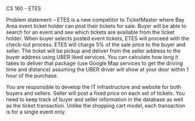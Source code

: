 CS 160 - ETES

Problem statement – ETES is a new competitor to TicketMaster where Bay Area event ticket holder can post their tickets for sale. Buyer will be able to search for an event and see which tickets are available from the ticket holder. When buyer selects posted event tickets, ETES will proceed with the check-out process. ETES will charge 5% of the sale price to the buyer and seller. The ticket will be pickup and deliver from the seller address to the buyer address using UBER liked services. You can calculate how long it takes to deliver that package (use Google Map services to get the driving time and distance) assuming the UBER driver will show at your door within 1 hour of the purchase.

You are responsible to develop the IT infrastructure and website for both buyers and sellers. Seller will post a fixed price on each set of tickets. You need to keep track of buyer and seller information in the database as well as the ticket transaction. Unlike the shopping cart model, each transaction is for a single event only.